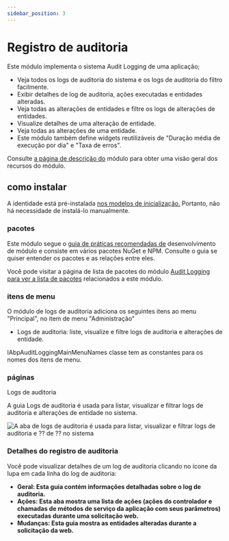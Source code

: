 ```yaml
---
sidebar_position: 3
---
```


# Registro de auditoria

Este módulo implementa o sistema Audit Logging de uma aplicação;

- Veja todos os logs de auditoria do sistema e os logs de auditoria do filtro facilmente.
- Exibir detalhes de log de auditoria, ações executadas e entidades alteradas.
- Veja todas as alterações de entidades e filtre os logs de alterações de entidades.
- Visualize detalhes de uma alteração de entidade.
- Veja todas as alterações de uma entidade.
- Este módulo também define widgets reutilizáveis ​​de "Duração média de execução por dia" e "Taxa de erros".

Consulte [a página de descrição do](https://docs.abp.io/en/commercial/7.0/Startup-Templates/Index "") módulo para obter uma visão geral dos recursos do módulo.

## como instalar

A identidade está pré-instalada [nos modelos de inicialização.](https://docs.abp.io/en/commercial/7.0/Startup-Templates/Index "") Portanto, não há necessidade de instalá-lo manualmente.

### pacotes

Este módulo segue o [guia de práticas recomendadas de](https://docs.abp.io/en/abp/latest/Best-Practices/Index "") desenvolvimento de módulo e consiste em vários pacotes NuGet e NPM. Consulte o guia se quiser entender os pacotes e as relações entre eles.

Você pode visitar a página de lista de pacotes do módulo [Audit Logging para ver a lista de pacotes](https://abp.io/packages?moduleName=Volo.AuditLogging.Ui "") relacionados a este módulo.

### itens de menu
O módulo de logs de auditoria adiciona os seguintes itens ao menu "Principal", no item de menu "Administração"

- Logs de auditoria: liste, visualize e filtre logs de auditoria e alterações de entidade.

IAbpAuditLoggingMainMenuNames classe tem as constantes para os nomes dos itens de menu.
### páginas
Logs de auditoria

A guia Logs de auditoria é usada para listar, visualizar e filtrar logs de auditoria e alterações de entidade no sistema.

![A aba de logs de auditoria é usada para listar, visualizar e filtrar logs de auditoria e ⁇  de ⁇  no sistema](https://raw.githubusercontent.com/Wai-Technologies/raaghu-docs/development/raaghu/docs/en/images/audit-logs.png)
### Detalhes do registro de auditoria
Você pode visualizar detalhes de um log de auditoria clicando no ícone da lupa em cada linha do log de auditoria:

- **Geral: Esta guia contém informações detalhadas sobre o log de auditoria.**
- **Ações: Esta aba mostra uma lista de ações (ações do controlador e chamadas de métodos de serviço da aplicação com seus parâmetros) executadas durante uma solicitação web.**
- **Mudanças: Esta guia mostra as entidades alteradas durante a solicitação da web.**

